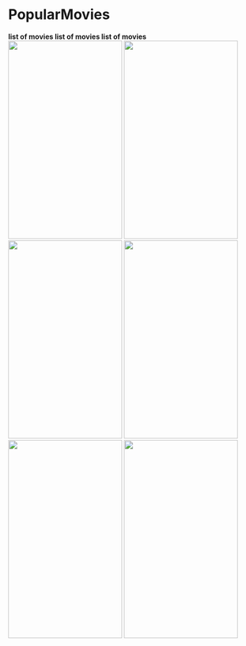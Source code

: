 # PopularMovies
<b><A1 width="230px">list of movies</A1> </b>
<b width="230px">list of movies </b>
<b width="230px">list of movies </b><br>
<img src="https://raw.githubusercontent.com/pranavj7Z/PopularMovies/master/one.png" height=400px; width="230px"></img>
<img src="https://raw.githubusercontent.com/pranavj7Z/PopularMovies/master/five.png" height=400px; width="230px"></img>
<img src="https://raw.githubusercontent.com/pranavj7Z/PopularMovies/master/two.png" height=400px; width="230px"></img>
<img src="https://raw.githubusercontent.com/pranavj7Z/PopularMovies/master/eight.png" height=400px; width="230px"></img>
<img src="https://raw.githubusercontent.com/pranavj7Z/PopularMovies/master/fou.png" height=400px; width="230px"></img>
<img src="https://raw.githubusercontent.com/pranavj7Z/PopularMovies/master/six.png" height=400px; width="230px"></img>

